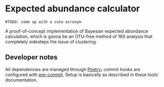 # Expected abundance calculator

`#TODO: come up with a cute acronym`

A proof-of-concept implementation of Bayesian expected abundance
calculation, which is gonna be an OTU-free method of 16S analysis
that completely sidesteps the issue of clustering.

## Developer notes
All dependencies are managed through [Poetry](https://python-poetry.org/);
commit hooks are configured with [pre-commit](https://pre-commit.org). Setup is
basically as described in these tools' documentation.